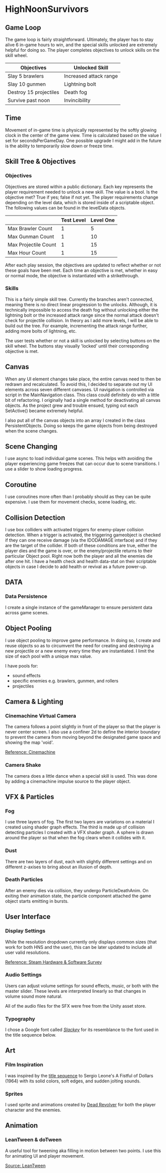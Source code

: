 # HighNoonSurvivors

## Game Loop

The game loop is fairly straightforward. Ultimately, the player has to stay alive 6 in-game hours to win, and the special skills unlocked are extremely helpful for doing so. The player completes objectives to unlock skills on the skill wheel. 

| Objectives | Unlocked Skill |
| -------- | ------- |
| Slay 5 brawlers | Increased attack range |
| Slay 10 gunmen | Lightning bolt |
| Destroy 15 projectiles | Death fog |
| Survive past noon | Invincibility |

## Time
Movement of in-game time is physically represented by the softly glowing clock in the center of the game view. Time is calculated based on the value I set for secondsPerGameDay. One possible upgrade I might add in the future is the ability to temporarily slow down or freeze time. 

## Skill Tree & Objectives

### Objectives

Objectives are stored within a public dictionary. Each key represents the player requirement needed to unlock a new skill. The value is a bool. Is the objective met? True if yes; false if not yet. The player requirements change depending on the level data, which is stored inside of a scriptable object. 
The following values can be found in the levelData objects. 

|| Test Level | Level One |
| --------| -------- | ------- |
| Max Brawler Count | 1 | 5|
| Max Gunman Count| 1| 10|
| Max Projectile Count|1| 15|
| Max Hour Count|1| 15|

After each play session, the objectives are updated to reflect whether or not these goals have been met. Each time an objective is met, whether in easy or normal mode, the objective is instantiated with a strikethrough.

### Skills
This is a fairly simple skill tree. Currently the branches aren't connected, meaning there is no direct linear progression to the unlocks. Although, it is technically impossible to access the death fog without unlocking either the lightning bolt or the increased attack range since the normal attack doesn't check for projectile collision. In theory as I add more levels, I will be able to build out the tree. For example, incrementing the attack range further, adding more bolts of lightning, etc.

The user tests whether or not a skill is unlocked by selecting buttons on the skill wheel. The buttons stay visually 'locked' until their corresponding objective is met.

## Canvas 

When any UI element changes take place, the entire canvas need to then be redrawn and recalculated. To avoid this, I decided to separate out my UI elements across seven different canvases. UI navigation is controlled via script in the MainNavigation class. This class could definitely do with a little bit of refactoring. I originally had a single method for deactivating all canvas objects. As the project grew and trouble ensued, typing out each SetActive() became extremely helpful.

I also put all of the canvas objects into an array I created in the class PersistentObjects. Doing so keeps the game objects from being destroyed when the scene changes. 

## Scene Changing
I use async to load individual game scenes. This helps with avoiding the player experiencing game freezes that can occur due to scene transitions. I use a slider to show loading progress. 


## Coroutine
I use coroutines more often than I probably should as they can be quite expensive. I use them for movement checks, scene loading, etc.

## Collision Detection
I use box colliders with activated triggers for enemy-player collision detection. When a trigger is activated, the triggering gameobject is checked if they can one receive damage (via the IDODAMAGE interface) and if they are the target of the collider. If both of these conditions are true, either the player dies and the game is over, or the enemy/projectile returns to their particular Object pool. Right now both the player and all the enemies die after one hit. I have a health check and health data-stat on their scriptable objects in case I decide to add health or revival as a future power-up.

## DATA

### Data Persistence 
I create a single instance of the gameManager to ensure persistent data across game scenes. 

## Object Pooling
I use object pooling to improve game performance. In doing so, I create and reuse objects so as to circumvent the need for creating and destroying a new projectile or a new enemy every time they are instantiated. I limit the size of each pool with a unique max value.

I have pools for: 

- sound effects
- specific enemies e.g. brawlers, gunmen, and rollers
- projectiles

## Camera & Lighting

### Cinemachine Virtual Camera
The camera follows a point slightly in front of the player so that the player is never center screen. I also use a confiner 2d to define the interior boundary to prevent the camera from moving beyond the designated game space and showing the map 'void'.

[Reference: Cinemachine](https://unity.com/features/cinemachine)

### Camera Shake
The camera does a little dance when a special skill is used. This was done by adding a cinemachine impulse source to the player object. 

## VFX & Particles

### Fog
I use three layers of fog. The first two layers are variations on a material I created using shader graph effects. The third is made up of collision detecting particles I created with a VFX shader graph. A sphere is drawn around the player so that when the fog clears when it collides with it. 

### Dust
There are two layers of dust, each with slightly different settings and on different z-axises to bring about an illusion of depth.

### Death Particles
After an enemy dies via collision, they undergo ParticleDeathAnim. On exiting their animation state, the particle component attached the game object starts emitting in bursts. 


## User Interface

### Display Settings

While the resolution dropdown currently only displays common sizes (that work for both HNS and the user), this can be later updated to include all user valid resolutions. 

[Reference: Steam Hardware & Software Survey](https://store.steampowered.com/hwsurvey/)

### Audio Settings

Users can adjust volume settings for sound effects, music, or both with the master slider. These levels are interpreted linearly so that changes in volume sound more natural.  

All of the audio files for the SFX were free from the Unity asset store. 

### Typography

I chose a Google font called *[Slackey](https://fonts.google.com/specimen/Slackey/about)* for its resemblance to the font used in the title sequence below. 

## Art

### Film Inspiration  

I was inspired by the [title sequence](https://www.youtube.com/watch?v=rnSU_qq7owA) to Sergio Leone's A Fistful of Dollars (1964) with its solid colors, soft edges, and sudden jolting sounds. 

### Sprites

I used sprite and animations created by [Dead Revolver](https://deadrevolver.thousand-pixel.com/) for both the player character and the enemies.

## Animation

### LeanTween & doTween
A useful tool for tweening aka filling in motion between two points. I use this for animating UI and player movement. 

[Source: LeanTween](https://assetstore.unity.com/packages/tools/animation/leantween-3595)




